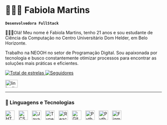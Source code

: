 # 👩🏽‍💻 Fabiola Martins

**`Desenvolvedora FullStack`**

 🙋🏽‍♀️Olá! Meu nome é Fabiola Martins, tenho 21 anos e sou estudante de Ciência da Computação no Centro Universitário Dom Helder, em Belo Horizonte.

Trabalho na NEOOH no setor de Programação Digital. Sou apaixonada por tecnologia e busco constantemente otimizar processos para encontrar as soluções mais práticas e eficientes.
<p align="left">
    <a href="https://https://github.com/Fabiola846/tab=repositories&sort=stargazers">
        <img 
            alt="Total de estrelas" 
            title="Total de estrelas GitHub" 
            src="https://custom-icon-badges.demolab.com/github/stars/Fabiola846?color=55960c&style=for-the-badge&labelColor=488207&logo=star&label=estrelas"
        />
    </a>
    <a href="https://github.com/Fabiola846?tab=followers">
        <img 
            alt="Seguidores" 
            title="Me siga no GitHub" 
            src="https://custom-icon-badges.demolab.com/github/followers/Fabiola846?color=236ad3&labelColor=1155ba&style=for-the-badge&logo=github&label=Seguidores&logoColor=white"
        />

<div align="left">
  <a href="www.linkedin.com/in/fabiola-martins" target="_blank">
    <img src="https://raw.githubusercontent.com/maurodesouza/profile-readme-generator/master/src/assets/icons/social/linkedin/default.svg" width="40" height="25" alt="linkedin logo"  />
  </a>
</div>
    </a>
</p>

---

### 🤖 Linguagens e Tecnologias

<img 
    align="left" 
    alt="HTML"
    title="HTML" 
    width="30px" 
    style="padding-right: 10px;" 
    src="https://cdn.jsdelivr.net/gh/devicons/devicon@latest/icons/html5/html5-original.svg" 
/>
<img 
    align="left" 
    alt="CSS" 
    title="CSS"
    width="30px" 
    style="padding-right: 10px;" 
    src="https://cdn.jsdelivr.net/gh/devicons/devicon@latest/icons/css3/css3-original.svg" 
/>
<img 
    align="left" 
    alt="JavaScript" 
    title="JavaScript"
    width="30px" 
    style="padding-right: 10px;" 
    src="https://cdn.jsdelivr.net/gh/devicons/devicon@latest/icons/javascript/javascript-original.svg" 
/>
<img 
    align="left" 
    alt="TypeScript"
    title="TypeScript" 
    width="30px" 
    style="padding-right: 10px;" 
    src="https://cdn.jsdelivr.net/gh/devicons/devicon@latest/icons/typescript/typescript-original.svg" 
/>
<img 
    align="left" 
    alt="React"
    title="React" 
    width="30px" 
    style="padding-right: 10px;" 
    src="https://cdn.jsdelivr.net/gh/devicons/devicon@latest/icons/react/react-original.svg" 
/>

<img 
    align="left" 
    alt="Git" 
    title="Git"
    width="30px" 
    style="padding-right: 10px;" 
    src="https://cdn.jsdelivr.net/gh/devicons/devicon@latest/icons/git/git-original.svg" 
/>
<img 
    align="left" 
    alt="Python" 
    title="Python"
    width="30px" 
    style="padding-right: 10px;" 
    src="https://cdn.jsdelivr.net/gh/devicons/devicon@latest/icons/python/python-original.svg" 
/>
  <img
  align="left" 
    alt="Python" 
    title="Python"
    width="30px" 
    style="padding-right: 10px;"
   src="https://cdn.jsdelivr.net/gh/devicons/devicon/icons/java/java-original.svg"   
/>
   <img
  align="left" 
    alt="Figma" 
    title="Figma"
    width="30px"  
  src="https://cdn.jsdelivr.net/gh/devicons/devicon/icons/figma/figma-original.svg" 
 />
</div>

<br/>
<br/>

